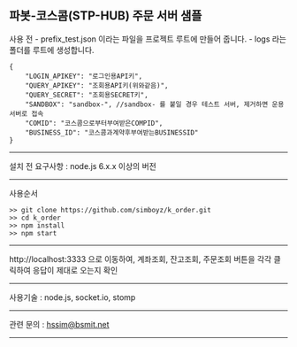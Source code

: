 ## 파봇-코스콤(STP-HUB) 주문 서버 샘플

사용 전
	- prefix_test.json 이라는 파일을 프로젝트 루트에 만들어 줍니다.
	- logs 라는 폴더를 루트에 생성합니다.

```
{
    "LOGIN_APIKEY": "로그인용API키",
    "QUERY_APIKEY": "조회용API키(위와같음)",
    "QUERY_SECRET": "조회용SECRET키",
    "SANDBOX": "sandbox-", //sandbox- 를 붙일 경우 테스트 서버, 제거하면 운용서버로 접속
    "COMID": "코스콤으로부터부여받은COMPID",
    "BUSINESS_ID": "코스콤과계약후부여받는BUSINESSID"
}
```

- - -
설치 전 요구사항 : node.js 6.x.x 이상의 버전
- - -

사용순서
```
>> git clone https://github.com/simboyz/k_order.git
>> cd k_order
>> npm install
>> npm start
```
- - -
http://localhost:3333 으로 이동하여, 계좌조회, 잔고조회, 주문조회 버튼을 각각 클릭하여 응답이 제대로 오는지 확인
- - -
사용기술 : node.js, socket.io, stomp
- - -
관련 문의 : hssim@bsmit.net
- - -
